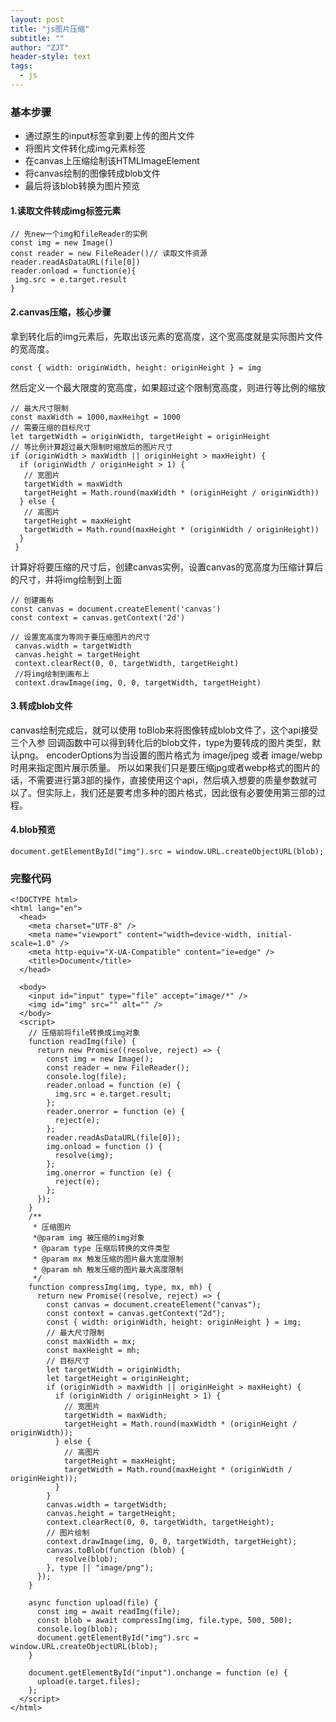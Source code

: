 ```yaml
---
layout: post
title: "js图片压缩"
subtitle: ""
author: "ZJT"
header-style: text
tags:
  - js
---
```


### 基本步骤

- 通过原生的input标签拿到要上传的图片文件
- 将图片文件转化成img元素标签
- 在canvas上压缩绘制该HTMLImageElement
- 将canvas绘制的图像转成blob文件
- 最后将该blob转换为图片预览

#### 1.读取文件转成img标签元素

```
// 先new一个img和fileReader的实例
const img = new Image()
const reader = new FileReader()// 读取文件资源
reader.readAsDataURL(file[0]) 
reader.onload = function(e){ 
 img.src = e.target.result
}
```

#### 2.canvas压缩，核心步骤
拿到转化后的img元素后，先取出该元素的宽高度，这个宽高度就是实际图片文件的宽高度。
```
const { width: originWidth, height: originHeight } = img
```
然后定义一个最大限度的宽高度，如果超过这个限制宽高度，则进行等比例的缩放
```
// 最大尺寸限制
const maxWidth = 1000,maxHeihgt = 1000
// 需要压缩的目标尺寸
let targetWidth = originWidth, targetHeight = originHeight
// 等比例计算超过最大限制时缩放后的图片尺寸
if (originWidth > maxWidth || originHeight > maxHeight) {
  if (originWidth / originHeight > 1) {
   // 宽图片
   targetWidth = maxWidth
   targetHeight = Math.round(maxWidth * (originHeight / originWidth))
  } else {
   // 高图片
   targetHeight = maxHeight
   targetWidth = Math.round(maxHeight * (originWidth / originHeight))
  }
 }
```
计算好将要压缩的尺寸后，创建canvas实例，设置canvas的宽高度为压缩计算后的尺寸，并将img绘制到上面
```
// 创建画布
const canvas = document.createElement('canvas')
const context = canvas.getContext('2d')
 
// 设置宽高度为等同于要压缩图片的尺寸
 canvas.width = targetWidth
 canvas.height = targetHeight
 context.clearRect(0, 0, targetWidth, targetHeight)
 //将img绘制到画布上
 context.drawImage(img, 0, 0, targetWidth, targetHeight)
```
#### 3.转成blob文件
canvas绘制完成后，就可以使用 toBlob来将图像转成blob文件了，这个api接受三个入参
回调函数中可以得到转化后的blob文件，type为要转成的图片类型，默认png。
encoderOptions为当设置的图片格式为 image/jpeg 或者 image/webp 时用来指定图片展示质量。
所以如果我们只是要压缩jpg或者webp格式的图片的话，不需要进行第3部的操作，直接使用这个api，然后填入想要的质量参数就可以了。但实际上，我们还是要考虑多种的图片格式，因此很有必要使用第三部的过程。

#### 4.blob预览
```
document.getElementById("img").src = window.URL.createObjectURL(blob);
```

### 完整代码
```
<!DOCTYPE html>
<html lang="en">
  <head>
    <meta charset="UTF-8" />
    <meta name="viewport" content="width=device-width, initial-scale=1.0" />
    <meta http-equiv="X-UA-Compatible" content="ie=edge" />
    <title>Document</title>
  </head>

  <body>
    <input id="input" type="file" accept="image/*" />
    <img id="img" src="" alt="" />
  </body>
  <script>
    // 压缩前将file转换成img对象
    function readImg(file) {
      return new Promise((resolve, reject) => {
        const img = new Image();
        const reader = new FileReader();
        console.log(file);
        reader.onload = function (e) {
          img.src = e.target.result;
        };
        reader.onerror = function (e) {
          reject(e);
        };
        reader.readAsDataURL(file[0]);
        img.onload = function () {
          resolve(img);
        };
        img.onerror = function (e) {
          reject(e);
        };
      });
    }
    /**
     * 压缩图片
     *@param img 被压缩的img对象
     * @param type 压缩后转换的文件类型
     * @param mx 触发压缩的图片最大宽度限制
     * @param mh 触发压缩的图片最大高度限制
     */
    function compressImg(img, type, mx, mh) {
      return new Promise((resolve, reject) => {
        const canvas = document.createElement("canvas");
        const context = canvas.getContext("2d");
        const { width: originWidth, height: originHeight } = img;
        // 最大尺寸限制
        const maxWidth = mx;
        const maxHeight = mh;
        // 目标尺寸
        let targetWidth = originWidth;
        let targetHeight = originHeight;
        if (originWidth > maxWidth || originHeight > maxHeight) {
          if (originWidth / originHeight > 1) {
            // 宽图片
            targetWidth = maxWidth;
            targetHeight = Math.round(maxWidth * (originHeight / originWidth));
          } else {
            // 高图片
            targetHeight = maxHeight;
            targetWidth = Math.round(maxHeight * (originWidth / originHeight));
          }
        }
        canvas.width = targetWidth;
        canvas.height = targetHeight;
        context.clearRect(0, 0, targetWidth, targetHeight);
        // 图片绘制
        context.drawImage(img, 0, 0, targetWidth, targetHeight);
        canvas.toBlob(function (blob) {
          resolve(blob);
        }, type || "image/png");
      });
    }

    async function upload(file) {
      const img = await readImg(file);
      const blob = await compressImg(img, file.type, 500, 500);
      console.log(blob);
      document.getElementById("img").src = window.URL.createObjectURL(blob);
    }

    document.getElementById("input").onchange = function (e) {
      upload(e.target.files);
    };
  </script>
</html>
```








